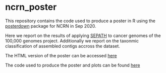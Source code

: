 # ncrn_poster

This repository contains the code used to produce a poster in R using the [posterdown](https://github.com/brentthorne/posterdown) package for NCRN in Sep 2020.

Here we report on the results of applying [SEPATH](https://genomebiology.biomedcentral.com/articles/10.1186/s13059-019-1819-8) to cancer genomes of the 100,000 genomes project. Additionally we report on the taxonmic classification of assembled contigs accross the dataset.

The HTML version of the poster can be accessed [here](https://agihawi.github.io/ncrn_poster/)

The code used to produce the poster and plots can be found [here](index.rmd)